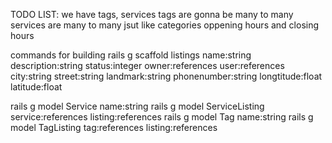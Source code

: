 TODO LIST:
we have tags, services
tags are gonna be many to many
services are many to many
jsut like categories
oppening hours and closing hours




commands for building
rails g scaffold listings name:string description:string status:integer owner:references user:references city:string street:string landmark:string phonenumber:string longtitude:float latitude:float

rails g model Service name:string
rails g model ServiceListing service:references listing:references
rails g model Tag name:string
rails g model TagListing tag:references listing:references
